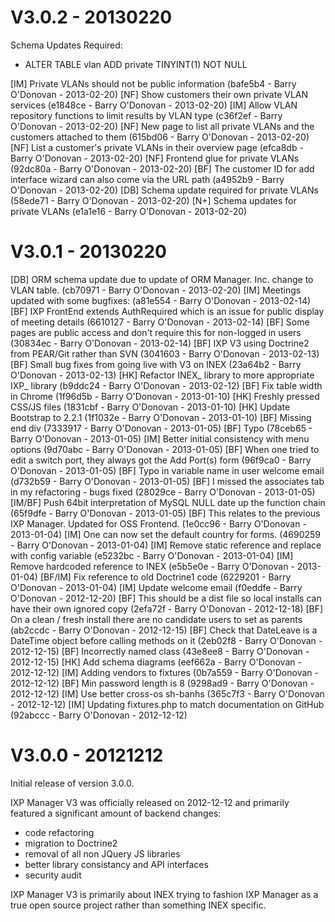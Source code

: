 # V3.0.2 - 20130220

Schema Updates Required:
  - ALTER TABLE vlan ADD private TINYINT(1) NOT NULL

[IM] Private VLANs should not be public information (bafe5b4 - Barry O'Donovan - 2013-02-20)
[NF] Show customers their own private VLAN services (e1848ce - Barry O'Donovan - 2013-02-20)
[IM] Allow VLAN repository functions to limit results by VLAN type (c36f2ef - Barry O'Donovan - 2013-02-20)
[NF] New page to list all private VLANs and the customers attached to them (615bd06 - Barry O'Donovan - 2013-02-20)
[NF] List a customer's private VLANs in their overview page (efca8db - Barry O'Donovan - 2013-02-20)
[NF] Frontend glue for private VLANs (92dc80a - Barry O'Donovan - 2013-02-20)
[BF] The customer ID for add interface wizard can also come via the URL path (a4952b9 - Barry O'Donovan - 2013-02-20)
[DB] Schema update required for private VLANs (58ede71 - Barry O'Donovan - 2013-02-20)
[N+] Schema updates for private VLANs (e1a1e16 - Barry O'Donovan - 2013-02-20)


# V3.0.1 - 20130220

[DB] ORM schema update due to update of ORM Manager. Inc. change to VLAN table. (cb70971 - Barry O'Donovan - 2013-02-20)
[IM] Meetings updated with some bugfixes: (a81e554 - Barry O'Donovan - 2013-02-14)
[BF] IXP FrontEnd extends AuthRequired which is an issue for public display of meeting details (6610127 - Barry O'Donovan - 2013-02-14)
[BF] Some pages are public access and don't require this for non-logged in users (30834ec - Barry O'Donovan - 2013-02-14)
[BF] IXP V3 using Doctrine2 from PEAR/Git rather than SVN (3041603 - Barry O'Donovan - 2013-02-13)
[BF] Small bug fixes from going live with V3 on INEX (23a64b2 - Barry O'Donovan - 2013-02-13)
[HK] Refactor INEX_ library to more appropriate IXP_ library (b9ddc24 - Barry O'Donovan - 2013-02-12)
[BF] Fix table width in Chrome (1f96d5b - Barry O'Donovan - 2013-01-10)
[HK] Freshly pressed CSS/JS files (1831cbf - Barry O'Donovan - 2013-01-10)
[HK] Update Bootstrap to 2.2.1 (1f1032e - Barry O'Donovan - 2013-01-10)
[BF] Missing end div (7333917 - Barry O'Donovan - 2013-01-05)
[BF] Typo (78ceb65 - Barry O'Donovan - 2013-01-05)
[IM] Better initial consistency with menu options (9d70abc - Barry O'Donovan - 2013-01-05)
[BF] When one tried to edit a switch port, they always got the Add Port(s) form (96f9ca0 - Barry O'Donovan - 2013-01-05)
[BF] Typo in variable name in user welcome email (d732b59 - Barry O'Donovan - 2013-01-05)
[BF] I missed the associates tab in my refactoring - bugs fixed (28029ce - Barry O'Donovan - 2013-01-05)
[IM/BF] Push 64bit interpretation of MySQL NULL date up the function chain (65f9dfe - Barry O'Donovan - 2013-01-05)
[BF] This relates to the previous IXP Manager. Updated for OSS Frontend. (1e0cc96 - Barry O'Donovan - 2013-01-04)
[IM] One can now set the default country for forms. (4690259 - Barry O'Donovan - 2013-01-04)
[IM] Remove static reference and replace with config variable (e5232bc - Barry O'Donovan - 2013-01-04)
[IM] Remove hardcoded reference to INEX (e5b5e0e - Barry O'Donovan - 2013-01-04)
[BF/IM] Fix reference to old Doctrine1 code (6229201 - Barry O'Donovan - 2013-01-04)
[IM] Update welcome email (f0eddfe - Barry O'Donovan - 2012-12-20)
[BF] This should be a dist file so local installs can have their own ignored copy (2efa72f - Barry O'Donovan - 2012-12-18)
[BF] On a clean / fresh install there are no candidate users to set as parents (ab2ccdc - Barry O'Donovan - 2012-12-15)
[BF] Check that DateLeave is a DateTime object before calling methods on it (2eb02f8 - Barry O'Donovan - 2012-12-15)
[BF] Incorrectly named class (43e8ee8 - Barry O'Donovan - 2012-12-15)
[HK] Add schema diagrams (eef662a - Barry O'Donovan - 2012-12-12)
[IM] Adding vendors to fixtures (0b7a559 - Barry O'Donovan - 2012-12-12)
[BF] Min password length is 8 (9298ad9 - Barry O'Donovan - 2012-12-12)
[IM] Use better cross-os sh-banhs (365c7f3 - Barry O'Donovan - 2012-12-12)
[IM] Updating fixtures.php to match documentation on GitHub (92abccc - Barry O'Donovan - 2012-12-12)


# V3.0.0 - 20121212

Initial release of version 3.0.0.

IXP Manager V3 was officially released on 2012-12-12 and primarily featured a significant amount of backend changes:

* code refactoring
* migration to Doctrine2
* removal of all non JQuery JS libraries
* better library consistancy and API interfaces
* security audit

IXP Manager V3 is primarily about INEX trying to fashion IXP Manager as a true open source project rather than something INEX specific.
